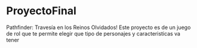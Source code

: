 # ProyectoFinal
Pathfinder: Travesía en los Reinos Olvidados! Este proyecto es de un juego de rol que te permite elegir que tipo de personajes y caracteristicas va tener
